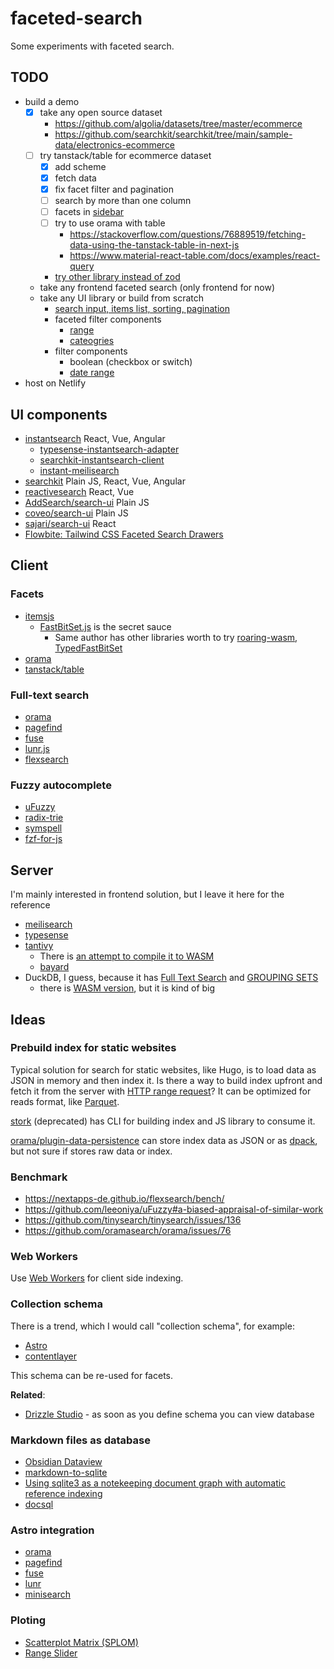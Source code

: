 # faceted-search

Some experiments with faceted search.

## TODO

- build a demo
  - [x] take any open source dataset
    - https://github.com/algolia/datasets/tree/master/ecommerce
    - https://github.com/searchkit/searchkit/tree/main/sample-data/electronics-ecommerce
  - [ ] try tanstack/table for ecommerce dataset
    - [x] add scheme
    - [x] fetch data
    - [x] fix facet filter and pagination
    - [ ] search by more than one column
    - [ ] facets in [sidebar](https://ui.shadcn.com/examples/music)
    - [ ] try to use orama with table
      - https://stackoverflow.com/questions/76889519/fetching-data-using-the-tanstack-table-in-next-js
      - https://www.material-react-table.com/docs/examples/react-query
    - [try other library instead of zod](https://stereobooster.com/posts/runtime-type-validators/)
  - take any frontend faceted search (only frontend for now)
  - take any UI library or build from scratch
    - [search input, items list, sorting, pagination](/screenshots/search-ui.png)
    - faceted filter components
      - [range](/screenshots/range-filter.png)
      - [cateogries](/screenshots/category-filter.png)
    - filter components
      - boolean (checkbox or switch)
      - [date range](https://react-dates.github.io/react-dates/?path=/story/drp-day-props--with-some-highlighted-dates)
- host on Netlify

## UI components

- [instantsearch](https://github.com/algolia/instantsearch) React, Vue, Angular
  - [typesense-instantsearch-adapter](https://github.com/typesense/typesense-instantsearch-adapter)
  - [searchkit-instantsearch-client](https://github.com/searchkit/searchkit/blob/main/packages/searchkit-instantsearch-client/src/index.ts)
  - [instant-meilisearch](https://github.com/meilisearch/meilisearch-js-plugins/tree/main/packages/instant-meilisearch)
- [searchkit](https://github.com/searchkit/searchkit) Plain JS, React, Vue, Angular
- [reactivesearch](https://github.com/appbaseio/reactivesearch#3-component-playground) React, Vue
- [AddSearch/search-ui](https://github.com/AddSearch/search-ui) Plain JS
- [coveo/search-ui](https://github.com/coveo/search-ui) Plain JS
- [sajari/search-ui](https://github.com/sajari/sdk-react/tree/master/packages/search-ui) React
- [Flowbite: Tailwind CSS Faceted Search Drawers](https://flowbite.com/blocks/application/faceted-search-drawers/)

## Client

### Facets

- [itemsjs](https://github.com/itemsapi/itemsjs)
  - [FastBitSet.js](https://github.com/lemire/FastBitSet.js/) is the secret sauce
    - Same author has other libraries worth to try [roaring-wasm](https://github.com/lemire/roaring-wasm), [TypedFastBitSet](https://github.com/lemire/TypedFastBitSet.js)
- [orama](https://docs.oramasearch.com/usage/search/facets)
- [tanstack/table](https://tanstack.com/table/v8/docs/api/features/filters#getfacetedrowmodel)

### Full-text search

- [orama](https://github.com/oramasearch/orama)
- [pagefind](https://github.com/cloudcannon/pagefind)
- [fuse](https://github.com/krisk/fuse)
- [lunr.js](https://github.com/olivernn/lunr.js)
- [flexsearch](https://github.com/nextapps-de/flexsearch)

### Fuzzy autocomplete

- [uFuzzy](https://github.com/leeoniya/uFuzzy)
- [radix-trie](https://github.com/scttdavs/radix-trie#fuzzyget)
- [symspell](https://yomguithereal.github.io/mnemonist/symspell)
- [fzf-for-js](https://github.com/ajitid/fzf-for-js)

## Server

I'm mainly interested in frontend solution, but I leave it here for the reference

- [meilisearch](https://www.meilisearch.com/docs/learn/fine_tuning_results/faceted_search)
- [typesense](https://typesense.org/docs/0.24.1/api/search.html#facet-results)
- [tantivy](https://github.com/quickwit-oss/tantivy)
  - There is [an attempt to compile it to WASM](https://github.com/phiresky/tantivy-wasm)
  - [bayard](https://github.com/mosuka/bayard)
- DuckDB, I guess, because it has [Full Text Search](https://duckdb.org/docs/extensions/full_text_search.html) and [GROUPING SETS](https://duckdb.org/docs/sql/query_syntax/grouping_sets)
  - there is [WASM version](https://duckdb.org/docs/api/wasm/overview.html), but it is kind of big

## Ideas

### Prebuild index for static websites

Typical solution for search for static websites, like Hugo, is to load data as JSON in memory and then index it. Is there a way to build index upfront and fetch it from the server with [HTTP range request](https://developer.mozilla.org/en-US/docs/Web/HTTP/Range_requests)? It can be optimized for reads format, like [Parquet](https://github.com/kylebarron/parquet-wasm).

[stork](https://github.com/jameslittle230/stork) (deprecated) has CLI for building index and JS library to consume it.

[orama/plugin-data-persistence](https://github.com/oramasearch/orama/tree/main/packages/plugin-data-persistence) can store index data as JSON or as [dpack](https://www.npmjs.com/package/dpack), but not sure if stores raw data or index.

### Benchmark

- https://nextapps-de.github.io/flexsearch/bench/
- https://github.com/leeoniya/uFuzzy#a-biased-appraisal-of-similar-work
- https://github.com/tinysearch/tinysearch/issues/136
- https://github.com/oramasearch/orama/issues/76

### Web Workers

Use [Web Workers](https://developer.mozilla.org/en-US/docs/Web/API/Web_Workers_API/Using_web_workers) for client side indexing.

### Collection schema

There is a trend, which I would call "collection schema", for example:

- [Astro](https://docs.astro.build/en/guides/content-collections/#defining-a-collection-schema)
- [contentlayer](https://contentlayer.dev/)

This schema can be re-used for facets.

**Related**:

- [Drizzle Studio](https://orm.drizzle.team/drizzle-studio/overview) - as soon as you define schema you can view database

### Markdown files as database

- [Obsidian Dataview](https://github.com/blacksmithgu/obsidian-dataview)
- [markdown-to-sqlite](https://github.com/simonw/markdown-to-sqlite)
- [Using sqlite3 as a notekeeping document graph with automatic reference indexing](https://epilys.github.io/bibliothecula/notekeeping.html)
- [docsql](https://github.com/peterbe/docsql)

### Astro integration

- [orama](https://docs.oramasearch.com/plugins/plugin-astro)
- [pagefind](https://github.com/shishkin/astro-pagefind)
- [fuse](https://github.com/johnny-mh/blog2/tree/main/packages/astro-fuse)
- [lunr](https://github.com/jackcarey/astro-lunr)
- [minisearch](https://github.com/Barnabas/astro-minisearch/)

### Ploting

- [Scatterplot Matrix (SPLOM)](https://plotly.com/javascript/splom/)
- [Range Slider](https://plotly.com/javascript/range-slider/)
